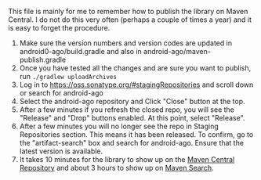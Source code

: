 This file is mainly for me to remember how to publish the library on Maven Central. I do not do this very often (perhaps a couple of times a year) and it is easy to forget the procedure.

1. Make sure the version numbers and version codes are updated in android0-ago/build.gradle and also in android-ago/maven-publish.gradle
2. Once you have tested all the changes and are sure you want to publish, run `./gradlew uploadArchives`
3. Log in to https://oss.sonatype.org/#stagingRepositories and scroll down or search for android-ago
4. Select the android-ago repository and Click "Close" button at the top.
5. After a few minutes if you refresh the closed repo, you will see the "Release" and "Drop" buttons enabled. At this point, select "Release".
6. After a few minutes you will no longer see the repo in Staging Repositories section. This means it has been released. To confirm, go to the "artifact-search" box and search for android-ago. Ensure that the latest version is available.
7. It takes 10 minutes for the library to show up on the [Maven Central Repository](http://repo1.maven.org/maven2) and about 3 hours to show up on [Maven Search](https://search.maven.org/).